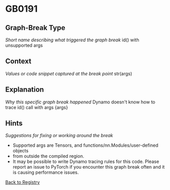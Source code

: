 # GB0191

## Graph-Break Type
*Short name describing what triggered the graph break*
id() with unsupported args

## Context
*Values or code snippet captured at the break point*
str(args)

## Explanation
*Why this specific graph break happened*
Dynamo doesn't know how to trace id() call with args {args}

## Hints
*Suggestions for fixing or working around the break*
- Supported args are Tensors, and functions/nn.Modules/user-defined objects 
- from outside the compiled region.
- It may be possible to write Dynamo tracing rules for this code. Please report an issue to PyTorch if you encounter this graph break often and it is causing performance issues.



[Back to Registry](../index.md)
